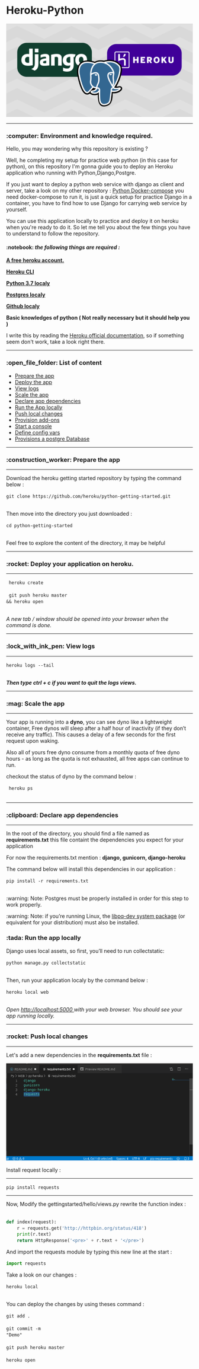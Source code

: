 # Heroku-Python


<img src="banner.png">

<hr>

<h3>  :computer: Environment and knowledge required. </h3>

<p>Hello, you may wondering why this repository is existing ?</p>

<p>Well, he completing my setup for practice web python (in this case for python), on this repository I'm gonna guide you to deploy an Heroku application who running with Python,Django,Postgre.</p>

<p>If you just want to deploy a python web service with django as client and server, take a look on my other repository : <a href="https://github.com/R3tr093/Python-DockerCompose">Python Docker-compose</a> you need docker-compose to run it, is just a quick setup for practice Django in a container, you have to find how to use Django for carrying web service by yourself.</p>

<p>You can use this application locally to practice and deploy it on heroku when you're ready to do it. So let me tell you about the few things you have to understand to follow the repository.</p>

<h4> :notebook: <i>the following things are required : </i> </h4>

<p><b><a href="https://signup.heroku.com/">A free heroku account.</a></b></p>
<p><b><a href="https://devcenter.heroku.com/articles/heroku-cli" target="_blank">Heroku CLI</a></b></p>
<p><b><a href="https://gist.github.com/derhuerst/1b15ff4652a867391f03" target="_blank">Python 3.7 localy</a></b></p>
<p><b><a href="https://www.postgresql.org/docs/12/tutorial-install.html" target="_blank">Postgres localy</a></b></p>
<p><b><a href="https://help.github.com/en/desktop/getting-started-with-github-desktop/installing-github-desktop">Github localy</a></b></p>
<p><b>Basic knowledges of python  ( Not really necessary but it should help you ) </b></p>

<p>I write this by reading the <a href="https://devcenter.heroku.com/articles/getting-started-with-python" target="_blank">Heroku official documentation</a>, so if something seem don't work, take a look right there.</p>

<hr>

<h3> :open_file_folder: List of content </h3>

<ul>

<li><a href="#start">Prepare the app</a></li>
<li><a href="#deploy">Deploy the app</a></li>
<li><a href="#logs">View logs</a></li>
<li><a href="#scale">Scale the app</a></li>
<li><a href="#dependencies">Declare app dependencies</a></li>
<li><a href="local">Run the App locally</a></li>
<li><a href="push">Push local changes</a></li>
<li><a href="">Provision add-ons</a></li>
<li><a href="">Start a console</a></li>
<li><a href="">Define config vars</a></li>
<li><a href="">Provisions a postgre Database</a></li>
</ul>

<hr>
<h3 id="start">:construction_worker: Prepare the app </h3>
<hr>

<p>Download the heroku getting started repository by typing the command below : </p>
<code>git clone https://github.com/heroku/python-getting-started.git </code><br><br>
<p>Then move into the directory you just downloaded : </p>
<code>cd python-getting-started</code><br><br>

<p>Feel free to explore the content of the directory, it may be helpful </p>


<hr>
<h3 id="deploy">:rocket: Deploy your application on heroku. </h3>
<hr>

<code> heroku create </code><br><br>
<code> git push heroku master && heroku open </code><br><br>

<p><em>A new tab / window should be opened into your browser when the command is done.</em></p>

<hr>
<h3 id="logs">:lock_with_ink_pen: View logs</h3>
<hr>


<code>heroku logs --tail</code><br><br>
<p><em><b>Then type ctrl + c if you want to quit the logs views.</b></em></p>

<hr>
<h3 id="scale"> :mag: Scale the app </h3>
<hr>


<p>Your app is running into a <b>dyno</b>, you can see dyno like a lightweight container, Free dynos will sleep after a half hour of inactivity (if they don’t receive any traffic). This causes a delay of a few seconds for the first request upon waking. </p>

<p>Also all of yours free dyno consume from a monthly quota of free dyno hours - as long as the quota is not exhausted, all free apps can continue to run.</p>

<p>checkout the status of dyno by the command below : </p>

<code> heroku ps </code><br><br>


<hr>
<h3 id="dependencies"> :clipboard: Declare app dependencies</h3>
<hr>

<p>In the root of the directory, you should find a file named as <b>requirements.txt</b> this file containt the dependencies you expect for your application</p>

<p>For now the requirements.txt mention : <b>django, gunicorn, django-heroku</b></p>

<p>The command below will install this dependencies in our application : </p>

<code>pip install -r requirements.txt</code><br><br>

<p>:warning: Note: Postgres must be properly installed in order for this step to work properly.</p>

<p>:warning: Note: if you’re running Linux, the <a href="https://zoomadmin.com/HowToInstall/UbuntuPackage/libpq-dev">libpq-dev system package</a> (or equivalent for your distribution) must also be installed.</p>

<h3 id="local">:tada: Run the app locally</h3>

<p>Django uses local assets, so first, you’ll need to run collectstatic:</p>

<code>python manage.py collectstatic</code><br><br>

<p>Then, run your application localy by the command below : </p>

<code>heroku local web</code><br><br>

<p><i>Open <a href="http://localhost:5000 " target="_blank">http://localhost:5000 </a> with your web browser. You should see your app running locally.</i></p>



<hr>
<h3 id="push"> :rocket: Push local changes</h3>
<hr>

<p>Let's add a new dependencies in the <b>requirements.txt</b> file : </p>
<img src="prove1.png">

<p>Install request locally : </p>


<hr>
<code>pip install requests</code>
<hr>

<p>Now, Modify the gettingstarted/hello/views.py rewrite the function index : </p>

```python

def index(request):
    r = requests.get('http://httpbin.org/status/418')
    print(r.text)
    return HttpResponse('<pre>' + r.text + '</pre>')

```

<p>And import the requests module by typing this new line at the start : </p>

```python
import requests
```

<p>Take a look on our changes : </p>

<code>heroku local</code><br><br>

<p> You can deploy the changes by using theses command : </p>

<code>git add .</code><br><br>
<code>git commit -m "Demo"</code><br><br>
<code>git push heroku master</code><br><br>
<code>heroku open</code><br><br>
